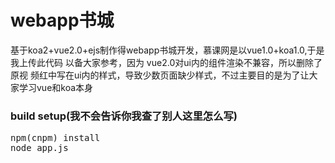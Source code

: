 # webapp书城
基于koa2+vue2.0+ejs制作得webapp书城开发，慕课网是以vue1.0+koa1.0,于是我上传此代码 以备大家参考，因为 vue2.0对ui内的组件渲染不兼容，所以删除了原视
频红中写在ui内的样式，导致少数页面缺少样式，不过主要目的是为了让大家学习vue和koa本身

<h3>build setup(我不会告诉你我查了别人这里怎么写)</h3>
<pre>
npm(cnpm) install
node app.js
</pre>
